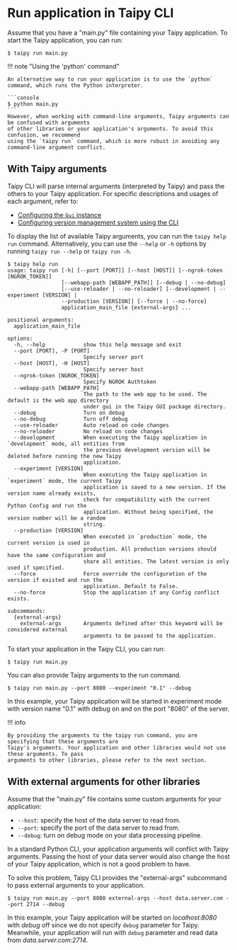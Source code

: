 # Run application in Taipy CLI

Assume that you have a "main.py" file containing your Taipy application.
To start the Taipy application, you can run:

```console
$ taipy run main.py
```

!!! note "Using the 'python' command"

    An alternative way to run your application is to use the `python` command, which runs the Python interpreter.

    ```console
    $ python main.py
    ```
    However, when working with command-line arguments, Taipy arguments can be confused with arguments
    of other libraries or your application's arguments. To avoid this confusion, we recommend
    using the `taipy run` command, which is more robust in avoiding any command-line argument conflict.

## With Taipy arguments

Taipy CLI will parse internal arguments (interpreted by Taipy) and pass the others to your Taipy application.
For specific descriptions and usages of each argument, refer to:

- [Configuring the `Gui` instance](../gui/configuration.md#configuring-the-gui-instance)
- [Configuring version management system using the CLI](../core/versioning/configuration.md#configure-using-the-cli)

To display the list of available Taipy arguments, you can run the `taipy help run` command.
Alternatively, you can use the `--help` or `-h` options by running `taipy run --help` or `taipy run -h`.

```console
$ taipy help run
usage: taipy run [-h] [--port [PORT]] [--host [HOST]] [--ngrok-token [NGROK_TOKEN]]
                 [--webapp-path [WEBAPP_PATH]] [--debug | --no-debug]
                 [--use-reloader | --no-reloader] [--development | --experiment [VERSION] |
                 --production [VERSION]] [--force | --no-force]
                 application_main_file {external-args} ...

positional arguments:
  application_main_file

options:
  -h, --help            show this help message and exit
  --port [PORT], -P [PORT]
                        Specify server port
  --host [HOST], -H [HOST]
                        Specify server host
  --ngrok-token [NGROK_TOKEN]
                        Specify NGROK Authtoken
  --webapp-path [WEBAPP_PATH]
                        The path to the web app to be used. The default is the web app directory
                        under gui in the Taipy GUI package directory.
  --debug               Turn on debug
  --no-debug            Turn off debug
  --use-reloader        Auto reload on code changes
  --no-reloader         No reload on code changes
  --development         When executing the Taipy application in `development` mode, all entities from
                        the previous development version will be deleted before running the new Taipy
                        application.
  --experiment [VERSION]
                        When executing the Taipy application in `experiment` mode, the current Taipy
                        application is saved to a new version. If the version name already exists,
                        check for compatibility with the current Python Config and run the
                        application. Without being specified, the version number will be a random
                        string.
  --production [VERSION]
                        When executed in `production` mode, the current version is used in
                        production. All production versions should have the same configuration and
                        share all entities. The latest version is only used if specified.
  --force               Force override the configuration of the version if existed and run the
                        application. Default to False.
  --no-force            Stop the application if any Config conflict exists.

subcommands:
  {external-args}
    external-args       Arguments defined after this keyword will be considered external
                        arguments to be passed to the application.
```

To start your application in the Taipy CLI, you can run:

```console
$ taipy run main.py
```

You can also provide Taipy arguments to the run command.

```console
$ taipy run main.py --port 8080 --experiment "0.1" --debug
```

In this example, your Taipy application will be started in experiment mode with version name "0.1"
with debug on and on the port "8080" of the server.

!!! info

    By providing the arguments to the taipy run command, you are specifying that these arguments are
    Taipy's arguments. Your application and other libraries would not use these arguments. To pass
    arguments to other libraries, please refer to the next section.

## With external arguments for other libraries

Assume that the "main.py" file contains some custom arguments for your application:

- `--host`: specify the host of the data server to read from.
- `--port`: specify the port of the data server to read from.
- `--debug`: turn on debug mode on your data processing pipeline.

In a standard Python CLI, your application arguments will conflict with Taipy arguments.
Passing the host of your data server would also change the host of your Taipy application, which
is not a good problem to have.

To solve this problem, Taipy CLI provides the "external-args" subcommand to pass external arguments
to your application.

```console
$ taipy run main.py --port 8080 external-args --host data.server.com --port 2714 --debug
```

In this example, your Taipy application will be started on *localhost:8080* with *debug* off since we
do not specify `debug` parameter for Taipy. Meanwhile, your application will run with `debug` parameter
and read data from *data.server.com:2714*.

